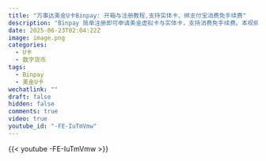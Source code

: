 ```yaml
---
title: "万事达美金U卡Binpay: 开箱与注册教程,支持实体卡、绑支付宝消费免手续费"
description: "Binpay 简单注册即可申请美金虚拟卡与实体卡，支持消费免手续费。本视频展示完整注册流程、实体卡开箱及使用体验。"
date: 2025-06-23T02:04:22Z
image: image.png
categories:
  - U卡
  - 数字货币
tags:
  - Binpay
  - 美金U卡
wechatlink: ""
draft: false
hidden: false
comments: true
video: true
youtube_id: "-FE-IuTmVmw"
---
```


{{< youtube -FE-IuTmVmw >}}
